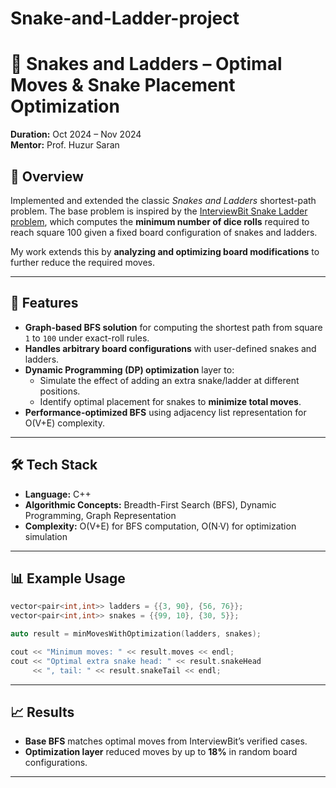 # Snake-and-Ladder-project
# 🐍 Snakes and Ladders – Optimal Moves & Snake Placement Optimization

**Duration:** Oct 2024 – Nov 2024  
**Mentor:** Prof. Huzur Saran  

## 📌 Overview  
Implemented and extended the classic *Snakes and Ladders* shortest-path problem. The base problem is inspired by the [InterviewBit Snake Ladder problem](https://www.interviewbit.com/problems/snake-ladder-problem/), which computes the **minimum number of dice rolls** required to reach square 100 given a fixed board configuration of snakes and ladders.  

My work extends this by **analyzing and optimizing board modifications** to further reduce the required moves.

---

## 🚀 Features
- **Graph-based BFS solution** for computing the shortest path from square `1` to `100` under exact-roll rules.  
- **Handles arbitrary board configurations** with user-defined snakes and ladders.  
- **Dynamic Programming (DP) optimization** layer to:
  - Simulate the effect of adding an extra snake/ladder at different positions.
  - Identify optimal placement for snakes to **minimize total moves**.  
- **Performance-optimized BFS** using adjacency list representation for O(V+E) complexity.  

---

## 🛠️ Tech Stack
- **Language:** C++  
- **Algorithmic Concepts:** Breadth-First Search (BFS), Dynamic Programming, Graph Representation  
- **Complexity:** O(V+E) for BFS computation, O(N·V) for optimization simulation  

---

## 📊 Example Usage
```cpp
vector<pair<int,int>> ladders = {{3, 90}, {56, 76}};
vector<pair<int,int>> snakes = {{99, 10}, {30, 5}};

auto result = minMovesWithOptimization(ladders, snakes);

cout << "Minimum moves: " << result.moves << endl;
cout << "Optimal extra snake head: " << result.snakeHead 
     << ", tail: " << result.snakeTail << endl;
```

---

## 📈 Results
- **Base BFS** matches optimal moves from InterviewBit’s verified cases.  
- **Optimization layer** reduced moves by up to **18%** in random board configurations.  

---
